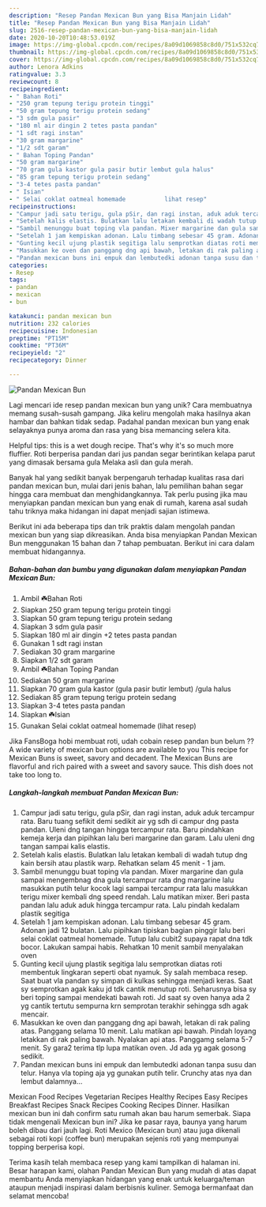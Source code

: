 ```yaml
---
description: "Resep Pandan Mexican Bun yang Bisa Manjain Lidah"
title: "Resep Pandan Mexican Bun yang Bisa Manjain Lidah"
slug: 2516-resep-pandan-mexican-bun-yang-bisa-manjain-lidah
date: 2020-10-20T10:48:53.019Z
image: https://img-global.cpcdn.com/recipes/8a09d1069858c8d0/751x532cq70/pandan-mexican-bun-foto-resep-utama.jpg
thumbnail: https://img-global.cpcdn.com/recipes/8a09d1069858c8d0/751x532cq70/pandan-mexican-bun-foto-resep-utama.jpg
cover: https://img-global.cpcdn.com/recipes/8a09d1069858c8d0/751x532cq70/pandan-mexican-bun-foto-resep-utama.jpg
author: Lenora Adkins
ratingvalue: 3.3
reviewcount: 8
recipeingredient:
- " Bahan Roti"
- "250 gram tepung terigu protein tinggi"
- "50 gram tepung terigu protein sedang"
- "3 sdm gula pasir"
- "180 ml air dingin 2 tetes pasta pandan"
- "1 sdt ragi instan"
- "30 gram margarine"
- "1/2 sdt garam"
- " Bahan Toping Pandan"
- "50 gram margarine"
- "70 gram gula kastor gula pasir butir lembut gula halus"
- "85 gram tepung terigu protein sedang"
- "3-4 tetes pasta pandan"
- " Isian"
- " Selai coklat oatmeal homemade           lihat resep"
recipeinstructions:
- "Campur jadi satu terigu, gula pSir, dan ragi instan, aduk aduk tercampur rata. Baru tuang sefikit demi sedikit air yg sdh di campur dng pasta pandan. Uleni dng tangan hingga tercampur rata. Baru pindahkan kemeja kerja dan pipihkan lalu beri margarine dan garam. Lalu uleni dng tangan sampai kalis elastis."
- "Setelah kalis elastis. Bulatkan lalu letakan kembali di wadah tutup dng kain bersih atau plastik warp. Rehatkan selam 45 menit - 1 jam."
- "Sambil menunggu buat toping vla pandan. Mixer margarine dan gula sampai mengembnag dna gula tercampur rata dng margarine lalu masukkan putih telur kocok lagi sampai tercampur rata lalu masukkan terigu mixer kembali dng speed rendah. Lalu matikan mixer. Beri pasta pandan lalu aduk aduk hingga tercampur rata. Lalu pindah kedalam plastik segitiga"
- "Setelah 1 jam kempiskan adonan. Lalu timbang sebesar 45 gram. Adonan jadi 12 bulatan. Lalu pipihkan tipiskan bagian pinggir lalu beri selai coklat oatmeal homemade. Tutup lalu cubit2 supaya rapat dna tdk bocor. Lakukan sampai habis. Rehatkan 10 menit sambil menyalakan oven"
- "Gunting kecil ujung plastik segitiga lalu semprotkan diatas roti membentuk lingkaran seperti obat nyamuk. Sy salah membaca resep. Saat buat vla pandan sy simpan di kulkas sehingga menjadi keras. Saat sy semprotkan agak kaku jd tdk cantik menutup roti. Seharusnya bisa sy beri toping sampai mendekati bawah roti. Jd saat sy oven hanya ada 2 yg cantik tertutu sempurna krn semprotan terakhir sehingga sdh agak mencair."
- "Masukkan ke oven dan panggang dng api bawah, letakan di rak paling atas. Panggang selama 10 menit. Lalu matikan api bawah. Pindah loyang letakkan di rak paling bawah. Nyalakan api atas. Panggamg selama 5-7 menit. Sy gara2 terima tlp lupa matikan oven. Jd ada yg agak gosong sedikit."
- "Pandan mexican buns ini empuk dan lembutedki adonan tanpa susu dan telur. Hanya vla toping aja yg gunakan putih telir. Crunchy atas nya dan lembut dalamnya..."
categories:
- Resep
tags:
- pandan
- mexican
- bun

katakunci: pandan mexican bun 
nutrition: 232 calories
recipecuisine: Indonesian
preptime: "PT15M"
cooktime: "PT36M"
recipeyield: "2"
recipecategory: Dinner

---
```



![Pandan Mexican Bun](https://img-global.cpcdn.com/recipes/8a09d1069858c8d0/751x532cq70/pandan-mexican-bun-foto-resep-utama.jpg)

Lagi mencari ide resep pandan mexican bun yang unik? Cara membuatnya memang susah-susah gampang. Jika keliru mengolah maka hasilnya akan hambar dan bahkan tidak sedap. Padahal pandan mexican bun yang enak selayaknya punya aroma dan rasa yang bisa memancing selera kita.

Helpful tips: this is a wet dough recipe. That&#39;s why it&#39;s so much more fluffier. Roti berperisa pandan dari jus pandan segar berintikan kelapa parut yang dimasak bersama gula Melaka asli dan gula merah.

Banyak hal yang sedikit banyak berpengaruh terhadap kualitas rasa dari pandan mexican bun, mulai dari jenis bahan, lalu pemilihan bahan segar hingga cara membuat dan menghidangkannya. Tak perlu pusing jika mau menyiapkan pandan mexican bun yang enak di rumah, karena asal sudah tahu triknya maka hidangan ini dapat menjadi sajian istimewa.


Berikut ini ada beberapa tips dan trik praktis dalam mengolah pandan mexican bun yang siap dikreasikan. Anda bisa menyiapkan Pandan Mexican Bun menggunakan 15 bahan dan 7 tahap pembuatan. Berikut ini cara dalam membuat hidangannya.

<!--inarticleads1-->

##### Bahan-bahan dan bumbu yang digunakan dalam menyiapkan Pandan Mexican Bun:

1. Ambil  ☘️Bahan Roti
1. Siapkan 250 gram tepung terigu protein tinggi
1. Siapkan 50 gram tepung terigu protein sedang
1. Siapkan 3 sdm gula pasir
1. Siapkan 180 ml air dingin +2 tetes pasta pandan
1. Gunakan 1 sdt ragi instan
1. Sediakan 30 gram margarine
1. Siapkan 1/2 sdt garam
1. Ambil  ☘️Bahan Toping Pandan
1. Sediakan 50 gram margarine
1. Siapkan 70 gram gula kastor (gula pasir butir lembut) /gula halus
1. Sediakan 85 gram tepung terigu protein sedang
1. Siapkan 3-4 tetes pasta pandan
1. Siapkan  ☘️Isian
1. Gunakan  Selai coklat oatmeal homemade           (lihat resep)


Jika FansBoga hobi membuat roti, udah cobain resep pandan bun belum ?? A wide variety of mexican bun options are available to you This recipe for Mexican Buns is sweet, savory and decadent. The Mexican Buns are flavorful and rich paired with a sweet and savory sauce. This dish does not take too long to. 

<!--inarticleads2-->

##### Langkah-langkah membuat Pandan Mexican Bun:

1. Campur jadi satu terigu, gula pSir, dan ragi instan, aduk aduk tercampur rata. Baru tuang sefikit demi sedikit air yg sdh di campur dng pasta pandan. Uleni dng tangan hingga tercampur rata. Baru pindahkan kemeja kerja dan pipihkan lalu beri margarine dan garam. Lalu uleni dng tangan sampai kalis elastis.
1. Setelah kalis elastis. Bulatkan lalu letakan kembali di wadah tutup dng kain bersih atau plastik warp. Rehatkan selam 45 menit - 1 jam.
1. Sambil menunggu buat toping vla pandan. Mixer margarine dan gula sampai mengembnag dna gula tercampur rata dng margarine lalu masukkan putih telur kocok lagi sampai tercampur rata lalu masukkan terigu mixer kembali dng speed rendah. Lalu matikan mixer. Beri pasta pandan lalu aduk aduk hingga tercampur rata. Lalu pindah kedalam plastik segitiga
1. Setelah 1 jam kempiskan adonan. Lalu timbang sebesar 45 gram. Adonan jadi 12 bulatan. Lalu pipihkan tipiskan bagian pinggir lalu beri selai coklat oatmeal homemade. Tutup lalu cubit2 supaya rapat dna tdk bocor. Lakukan sampai habis. Rehatkan 10 menit sambil menyalakan oven
1. Gunting kecil ujung plastik segitiga lalu semprotkan diatas roti membentuk lingkaran seperti obat nyamuk. Sy salah membaca resep. Saat buat vla pandan sy simpan di kulkas sehingga menjadi keras. Saat sy semprotkan agak kaku jd tdk cantik menutup roti. Seharusnya bisa sy beri toping sampai mendekati bawah roti. Jd saat sy oven hanya ada 2 yg cantik tertutu sempurna krn semprotan terakhir sehingga sdh agak mencair.
1. Masukkan ke oven dan panggang dng api bawah, letakan di rak paling atas. Panggang selama 10 menit. Lalu matikan api bawah. Pindah loyang letakkan di rak paling bawah. Nyalakan api atas. Panggamg selama 5-7 menit. Sy gara2 terima tlp lupa matikan oven. Jd ada yg agak gosong sedikit.
1. Pandan mexican buns ini empuk dan lembutedki adonan tanpa susu dan telur. Hanya vla toping aja yg gunakan putih telir. Crunchy atas nya dan lembut dalamnya...


Mexican Food Recipes Vegetarian Recipes Healthy Recipes Easy Recipes Breakfast Recipes Snack Recipes Cooking Recipes Dinner. Hasilkan mexican bun ini dah confirm satu rumah akan bau harum semerbak. Siapa tidak mengenali Mexican bun ini? Jika ke pasar raya, baunya yang harum boleh dibau dari jauh lagi. Roti Mexico (Mexican bun) atau juga dikenali sebagai roti kopi (coffee bun) merupakan sejenis roti yang mempunyai topping berperisa kopi. 

Terima kasih telah membaca resep yang kami tampilkan di halaman ini. Besar harapan kami, olahan Pandan Mexican Bun yang mudah di atas dapat membantu Anda menyiapkan hidangan yang enak untuk keluarga/teman ataupun menjadi inspirasi dalam berbisnis kuliner. Semoga bermanfaat dan selamat mencoba!

